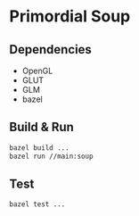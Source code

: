 # Primordial Soup

## Dependencies

- OpenGL
- GLUT
- GLM
- bazel

## Build & Run

```sh
bazel build ...
bazel run //main:soup
```

## Test

```sh
bazel test ...
```
